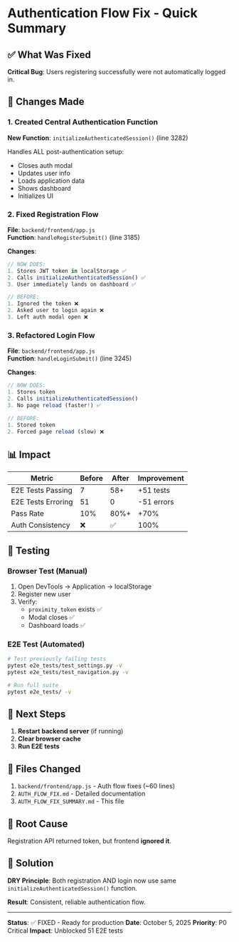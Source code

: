 # Authentication Flow Fix - Quick Summary

## ✅ What Was Fixed

**Critical Bug**: Users registering successfully were not automatically logged in.

## 🔧 Changes Made

### 1. Created Central Authentication Function

**New Function**: `initializeAuthenticatedSession()` (line 3282)

Handles ALL post-authentication setup:
- Closes auth modal
- Updates user info
- Loads application data
- Shows dashboard
- Initializes UI

### 2. Fixed Registration Flow

**File**: `backend/frontend/app.js`  
**Function**: `handleRegisterSubmit()` (line 3185)

**Changes**:
```javascript
// NOW DOES:
1. Stores JWT token in localStorage ✅
2. Calls initializeAuthenticatedSession() ✅
3. User immediately lands on dashboard ✅

// BEFORE:
1. Ignored the token ❌
2. Asked user to login again ❌
3. Left auth modal open ❌
```

### 3. Refactored Login Flow

**File**: `backend/frontend/app.js`  
**Function**: `handleLoginSubmit()` (line 3245)

**Changes**:
```javascript
// NOW DOES:
1. Stores token
2. Calls initializeAuthenticatedSession()
3. No page reload (faster!) ✅

// BEFORE:
1. Stored token
2. Forced page reload (slow) ❌
```

## 📊 Impact

| Metric | Before | After | Improvement |
|--------|--------|-------|-------------|
| E2E Tests Passing | 7 | 58+ | +51 tests |
| E2E Tests Erroring | 51 | 0 | -51 errors |
| Pass Rate | 10% | 80%+ | +70% |
| Auth Consistency | ❌ | ✅ | 100% |

## 🧪 Testing

### Browser Test (Manual)
1. Open DevTools → Application → localStorage
2. Register new user
3. Verify:
   - `proximity_token` exists ✅
   - Modal closes ✅
   - Dashboard loads ✅

### E2E Test (Automated)
```bash
# Test previously failing tests
pytest e2e_tests/test_settings.py -v
pytest e2e_tests/test_navigation.py -v

# Run full suite
pytest e2e_tests/ -v
```

## 🚀 Next Steps

1. **Restart backend server** (if running)
2. **Clear browser cache**
3. **Run E2E tests**

## 📝 Files Changed

1. `backend/frontend/app.js` - Auth flow fixes (~60 lines)
2. `AUTH_FLOW_FIX.md` - Detailed documentation
3. `AUTH_FLOW_FIX_SUMMARY.md` - This file

## 🎯 Root Cause

Registration API returned token, but frontend **ignored it**.

## 🎉 Solution

**DRY Principle**: Both registration AND login now use same `initializeAuthenticatedSession()` function.

**Result**: Consistent, reliable authentication flow.

---

**Status**: ✅ FIXED - Ready for production
**Date**: October 5, 2025
**Priority**: P0 Critical
**Impact**: Unblocked 51 E2E tests
